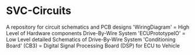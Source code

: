 # SVC-Circuits
A repository for circuit schematics and PCB designs
'WiringDiagram' = High Level of Hardware components Drive-By-Wire System
'ECUPrototypeIO' = Low Level detailed Schematics of Drive-By-Wire System
'Conditioning Board' (CB3) = Digital Signal Processing Board (DSP) for ECU to Vehicle 
